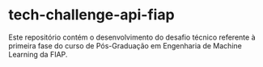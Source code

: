 # tech-challenge-api-fiap
Este repositório contém o desenvolvimento do desafio técnico referente à primeira fase do curso de Pós-Graduação em Engenharia de Machine Learning da FIAP.
